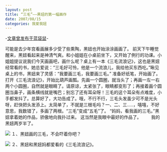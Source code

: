 ```yaml
---
layout: post
title: “三毛”——黑妞的第一幅画作
date: 2007/08/15
categories: 我爱我妞
---
```


-[文章曾发布于蓝袋鼠](http://landaishu.hi2net.com/home/blog_read.asp?id=4175&blogid=37675)-



 可能是去少年宫看画展多少受了些熏陶，黑妞也开始涂涂画画了。
 前天下午睡觉醒来，黑妞看起来是神清气爽。和小姐姐在小桌前坐下，又开始了例行的功课。小姐姐提议说我们今天画画吧，画什么呢？桌上有一本《三毛流浪记》，这也是黑妞经常看的书，她总爱说：“三毛好可怜，他是一个流浪儿，我给他买东西吃。”瞅见桌上的书，黑妞来了灵感：“我要画三毛，我要画三毛。”
 准备好纸笔，开始画了。打开《三毛流浪记》，开始比葫芦画瓢。先画一个圆圈，就当头了；再画一左一右两个小圆圈，自然就是眼睛了。请原谅，太紧张了，眼睛都变形了；再接着画个圆圈当鼻子，画条横线就是嘴巴；别忘了还有耳朵呀！三毛的这个耳朵有点难度，小手都发抖了。总算好了，大功告成了。哦，不行不行，三毛头发虽少可不是光头呀，赶快把头发添上。太简单了，不就是三根毛吗？一、二、三.....，嘻嘻，不好意思，我数错了，多画了两根。“三毛”变成“五毛”了。
 “妈妈，看我画的三毛。”黑妞拿着她的作品，骄傲地向我扑过来。
 这当然是我眼中最好的作品了。
　　我的黑妞两岁半了。

![](http://heiniuniu-static.wusisu.com/heiniuniu_uploads/upload2007a/2007815123642837.jpg)
１、黑妞画的三毛，不会吓着你吧？

![](http://heiniuniu-static.wusisu.com/heiniuniu_uploads/upload2007a/200781513657198.jpg)
２、黑妞和黑妞妈都爱看的《三毛流浪记》。